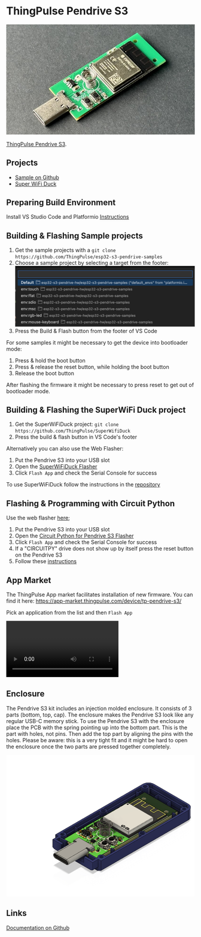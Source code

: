 # ThingPulse Pendrive S3

![ThingPulse Pendrive S3](../img/products/ThingPulse_PendriveS3_M.jpeg)

[ThingPulse Pendrive S3](https://thingpulse.com/product/esp32-s3-pendrive-s3-128mb/).

## Projects
* [Sample on Github](https://github.com/ThingPulse/esp32-s3-pendrive-samples)
* [Super WiFi Duck](https://github.com/ThingPulse/SuperWifiDuck)

## Preparing Build Environment
Install VS Studio Code and Platformio [Instructions](https://platformio.org/install/ide?install=vscode)

## Building & Flashing Sample projects
1. Get the sample projects with a `git clone https://github.com/ThingPulse/esp32-s3-pendrive-samples`
2. Choose a sample project by selecting a target from the footer: ![Pendrive Targets](../img/guides/pendrive-s3/pendrive-sample-targets.png)
3. Press the Build & Flash button from the footer of VS Code

For some samples it might be necessary to get the device into bootloader mode:
1. Press & hold the boot button
2. Press & release the reset button, while holding the boot button
3. Release the boot button

After flashing the firmware it might be necessary to press reset to get out of bootloader mode.

## Building & Flashing the SuperWiFi Duck project
1. Get the SuperWiFiDuck project: `git clone https://github.com/ThingPulse/SuperWifiDuck`
2. Press the build & flash button in VS Code's footer

Alternatively you can also use the Web Flasher:

1. Put the Pendrive S3 into your USB slot
2. Open the [SuperWiFiDuck Flasher](https://app-market.thingpulse.com/device/tp-pendrive-s3/app/tp-pendrive-s3-super-wifi-duck)
3. Click `Flash App` and check the Serial Console for success

To use SuperWiFiDuck follow the instructions in the [repository](https://github.com/ThingPulse/SuperWifiDuck)

## Flashing & Programming with Circuit Python
Use the web flasher [here](https://app-market.thingpulse.com/device/tp-pendrive-s3/app/tp-pendrive-s3-circuit-python);

1. Put the Pendrive S3 into your USB slot
2. Open the [Circuit Python for Pendrive S3 Flasher](https://app-market.thingpulse.com/device/tp-pendrive-s3/app/tp-pendrive-s3-circuit-python)
3. Click `Flash App` and check the Serial Console for success
4. If a "CIRCUITPY" drive does not show up by itself press the reset button on the Pendrive S3
5. Follow these [instructions](https://learn.adafruit.com/welcome-to-circuitpython/overview)

## App Market
The ThingPulse App market facilitates installation of new firmware. You can find it here: https://app-market.thingpulse.com/device/tp-pendrive-s3/ 

Pick an application from the list and then `Flash App`

![type:video](../video/app-market/AppMarket.mov)

## Enclosure
The Pendrive S3 kit includes an injection molded enclosure. It consists of 3 parts (bottom, top, cap).
The enclosure makes the Pendrive S3 look like any regular USB-C memory stick. To use the Pendrive S3
with the enclosure place the PCB with the spring pointing up into the bottom part. This is the part
with holes, not pins. Then add the top part by aligning the pins with the holes. Please be aware:
this is a very tight fit and it might be hard to open the enclosure once the two parts are pressed together
completely. 

![Enclosure](../img/guides/pendrive-s3/pendrive-s3-enclosure.png)
 
## Links
[Documentation on Github](https://github.com/ThingPulse/thingpulse-devices/tree/master/pendrive-s3)


